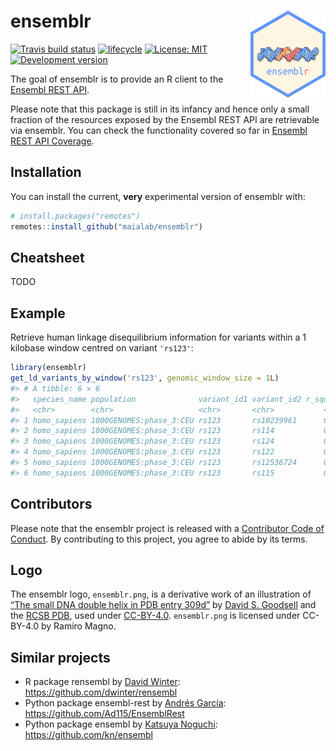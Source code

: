 
<!-- README.md is generated from README.Rmd. Please edit that file -->

# ensemblr <img src='man/figures/logo.png' align="right" height="138.5" />

[![Travis build
status](https://travis-ci.org/ramiromagno/ensemblr.svg?branch=master)](https://travis-ci.org/ramiromagno/ensemblr)
[![lifecycle](https://img.shields.io/badge/lifecycle-experimental-orange.svg)](https://www.tidyverse.org/lifecycle/#experimental)
[![License:
MIT](https://img.shields.io/badge/License-MIT-yellow.svg)](https://opensource.org/licenses/MIT)
[![Development
version](https://img.shields.io/badge/devel-0.0.1-orange.svg)](https://github.com/ramiromagno/ensemblr)

The goal of ensemblr is to provide an R client to the [Ensembl REST
API](https://rest.ensembl.org/).

Please note that this package is still in its infancy and hence only a
small fraction of the resources exposed by the Ensembl REST API are
retrievable via ensemblr. You can check the functionality covered so far
in [Ensembl REST API
Coverage](https://maialab.org/ensemblr/articles/api_coverage.html).

## Installation

You can install the current, **very** experimental version of ensemblr
with:

``` r
# install.packages("remotes")
remotes::install_github("maialab/ensemblr")
```

## Cheatsheet

TODO

## Example

Retrieve human linkage disequilibrium information for variants within a
1 kilobase window centred on variant `'rs123'`:

``` r
library(ensemblr)
get_ld_variants_by_window('rs123', genomic_window_size = 1L)
#> # A tibble: 6 × 6
#>   species_name population              variant_id1 variant_id2 r_squared d_prime
#>   <chr>        <chr>                   <chr>       <chr>           <dbl>   <dbl>
#> 1 homo_sapiens 1000GENOMES:phase_3:CEU rs123       rs10239961      0.255   1.00 
#> 2 homo_sapiens 1000GENOMES:phase_3:CEU rs123       rs114           0.475   0.703
#> 3 homo_sapiens 1000GENOMES:phase_3:CEU rs123       rs124           0.722   1.00 
#> 4 homo_sapiens 1000GENOMES:phase_3:CEU rs123       rs122           0.722   1.00 
#> 5 homo_sapiens 1000GENOMES:phase_3:CEU rs123       rs12536724      0.255   1.00 
#> 6 homo_sapiens 1000GENOMES:phase_3:CEU rs123       rs115           0.721   1.00
```

## Contributors

Please note that the ensemblr project is released with a [Contributor
Code of Conduct](.github/CODE_OF_CONDUCT.md). By contributing to this
project, you agree to abide by its terms.

## Logo

The ensemblr logo, `ensemblr.png`, is a derivative work of an
illustration of [“The small DNA double helix in PDB entry
309d”](https://cdn.rcsb.org/pdb101/motm/tiff/119-DesignedDNACrystal_309d.tif)
by [David S. Goodsell](https://ccsb.scripps.edu/goodsell/) and the [RCSB
PDB](https://www.rcsb.org/), used under
[CC-BY-4.0](https://creativecommons.org/licenses/by/4.0/).
`ensemblr.png` is licensed under CC-BY-4.0 by Ramiro Magno.

## Similar projects

-   R package rensembl by [David Winter](http://david-winter.info/):
    <https://github.com/dwinter/rensembl>
-   Python package ensembl-rest by [Andrés
    García](https://agargar.wordpress.com/):
    <https://github.com/Ad115/EnsemblRest>
-   Python package ensembl by [Katsuya Noguchi](https://twitter.com/kn):
    <https://github.com/kn/ensembl>
